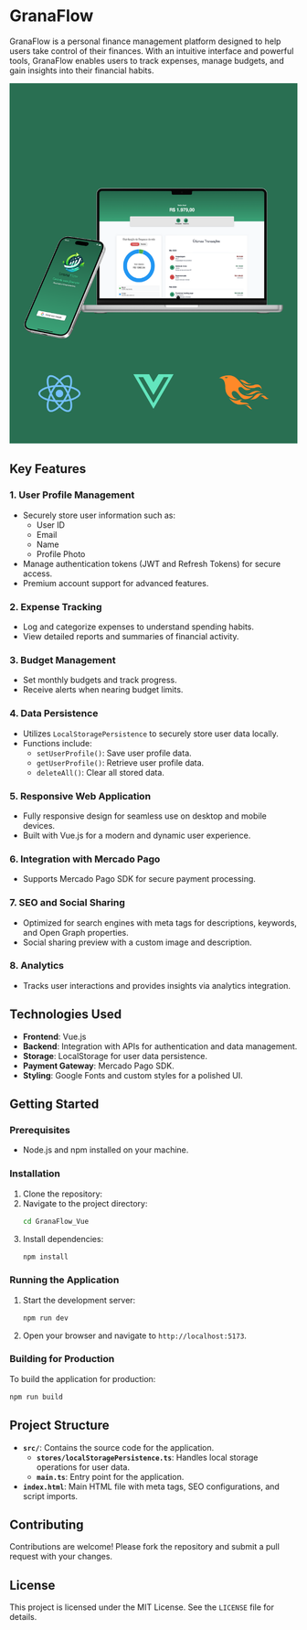 # GranaFlow

GranaFlow is a personal finance management platform designed to help users take control of their finances. With an intuitive interface and powerful tools, GranaFlow enables users to track expenses, manage budgets, and gain insights into their financial habits.

![GranaFlow Screenshot](./docs/1.png)

## Key Features

### 1. **User Profile Management**
- Securely store user information such as:
  - User ID
  - Email
  - Name
  - Profile Photo
- Manage authentication tokens (JWT and Refresh Tokens) for secure access.
- Premium account support for advanced features.

### 2. **Expense Tracking**
- Log and categorize expenses to understand spending habits.
- View detailed reports and summaries of financial activity.

### 3. **Budget Management**
- Set monthly budgets and track progress.
- Receive alerts when nearing budget limits.

### 4. **Data Persistence**
- Utilizes `LocalStoragePersistence` to securely store user data locally.
- Functions include:
  - `setUserProfile()`: Save user profile data.
  - `getUserProfile()`: Retrieve user profile data.
  - `deleteAll()`: Clear all stored data.

### 5. **Responsive Web Application**
- Fully responsive design for seamless use on desktop and mobile devices.
- Built with Vue.js for a modern and dynamic user experience.

### 6. **Integration with Mercado Pago**
- Supports Mercado Pago SDK for secure payment processing.

### 7. **SEO and Social Sharing**
- Optimized for search engines with meta tags for descriptions, keywords, and Open Graph properties.
- Social sharing preview with a custom image and description.

### 8. **Analytics**
- Tracks user interactions and provides insights via analytics integration.

## Technologies Used
- **Frontend**: Vue.js
- **Backend**: Integration with APIs for authentication and data management.
- **Storage**: LocalStorage for user data persistence.
- **Payment Gateway**: Mercado Pago SDK.
- **Styling**: Google Fonts and custom styles for a polished UI.

## Getting Started

### Prerequisites
- Node.js and npm installed on your machine.

### Installation
1. Clone the repository:
2. Navigate to the project directory:
   ```bash
   cd GranaFlow_Vue
   ```
3. Install dependencies:
   ```bash
   npm install
   ```

### Running the Application
1. Start the development server:
   ```bash
   npm run dev
   ```
2. Open your browser and navigate to `http://localhost:5173`.

### Building for Production
To build the application for production:
```bash
npm run build
```

## Project Structure
- **`src/`**: Contains the source code for the application.
  - **`stores/localStoragePersistence.ts`**: Handles local storage operations for user data.
  - **`main.ts`**: Entry point for the application.
- **`index.html`**: Main HTML file with meta tags, SEO configurations, and script imports.

## Contributing
Contributions are welcome! Please fork the repository and submit a pull request with your changes.

## License
This project is licensed under the MIT License. See the `LICENSE` file for details.